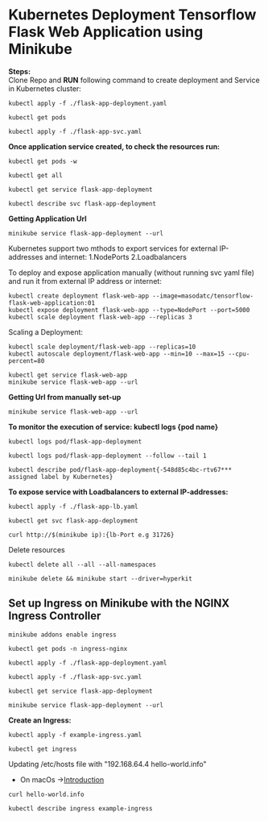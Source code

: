 # Kubernetes Deployment Tensorflow Flask Web Application using Minikube
**Steps:**  <br>
Clone Repo and **RUN** following command to create deployment and Service in Kubernetes cluster: <br>
```
kubectl apply -f ./flask-app-deployment.yaml 
```
```
kubectl get pods
```
```
kubectl apply -f ./flask-app-svc.yaml 
```
**Once application service created, to check the resources run:**  <br>
```
kubectl get pods -w 
```
```
kubectl get all 
```
```
kubectl get service flask-app-deployment
```
```
kubectl describe svc flask-app-deployment
```
**Getting Application Url**  <br>
```
minikube service flask-app-deployment --url
```
Kubernetes support two mthods to export services for external IP-addresses and internet: 1.NodePorts 2.Loadbalancers  <br>

To deploy and expose application manually (without running svc yaml file) and run it from external IP address or internet:  <br>
```
kubectl create deployment flask-web-app --image=masodatc/tensorflow-flask-web-application:01
kubectl expose deployment flask-web-app --type=NodePort --port=5000 
kubectl scale deployment flask-web-app --replicas 3
```
Scaling a Deployment:
```
kubectl scale deployment/flask-web-app --replicas=10
kubectl autoscale deployment/flask-web-app --min=10 --max=15 --cpu-percent=80
```
```
kubectl get service flask-web-app 
minikube service flask-web-app --url
```
**Getting Url from manually set-up**  <br>
```
minikube service flask-web-app --url
```
**To monitor the execution of service: kubectl logs {pod name}**  <br>
```
kubectl logs pod/flask-app-deployment
```
```
kubectl logs pod/flask-app-deployment --follow --tail 1
```
```
kubectl describe pod/flask-app-deployment{-548d85c4bc-rtv67*** assigned label by Kubernetes}
```  
**To expose service with Loadbalancers to external IP-addresses:**  <br>
```
kubectl apply -f ./flask-app-lb.yaml
```
```
kubectl get svc flask-app-deployment
```
```
curl http://$(minikube ip):{lb-Port e.g 31726}
```
Delete resources <br>
```
kubectl delete all --all --all-namespaces
```
```
minikube delete && minikube start --driver=hyperkit
```
## Set up Ingress on Minikube with the NGINX Ingress Controller <br>
```
minikube addons enable ingress 
```
```
kubectl get pods -n ingress-nginx 
```
```
kubectl apply -f ./flask-app-deployment.yaml 
```
```
kubectl apply -f ./flask-app-svc.yaml 
```
```
kubectl get service flask-app-deployment
```
```
minikube service flask-app-deployment --url
```
**Create an Ingress:**  <br>
```
kubectl apply -f example-ingress.yaml
```
```
kubectl get ingress
```
Updating /etc/hosts file with "192.168.64.4 hello-world.info" <br>
- On macOs ->[Introduction](https://help.nexcess.net/en_US/miscellaneous/how-to-find-the-hosts-file-on-my-mac)
```
curl hello-world.info
```
```
kubectl describe ingress example-ingress
```
